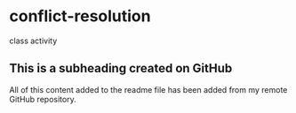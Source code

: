 # conflict-resolution
class activity
## This is a subheading created on GitHub

  All of this content added to the readme file has been added from my remote GitHub repository.
  ```
